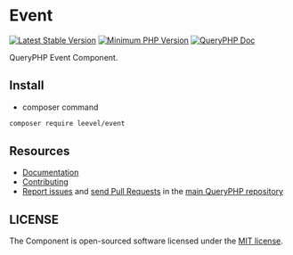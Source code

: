 Event
=================

[![Latest Stable Version](http://img.shields.io/packagist/v/leevel/event.svg)](https://packagist.org/packages/leevel/event)
<a href="https://php.net"><img src="https://img.shields.io/badge/php-%3E%3D%208.0.0-8892BF.svg" alt="Minimum PHP Version"></a>
[![QueryPHP Doc](https://img.shields.io/badge/docs-passing-green.svg?maxAge=2592000)](https://www.queryphp.com/docs/)

QueryPHP Event Component.

## Install

- composer command

```bash
composer require leevel/event
```

Resources
---------

  * [Documentation](https://www.queryphp.com/docs/architecture/event.html)
  * [Contributing](https://www.queryphp.com/docs/developer/)
  * [Report issues](https://github.com/hunzhiwange/framework/issues) and
    [send Pull Requests](https://github.com/hunzhiwange/framework/pulls)
    in the [main QueryPHP repository](https://github.com/hunzhiwange/framework)

## LICENSE

The Component is open-sourced software licensed under the [MIT license](LICENSE).